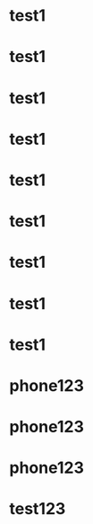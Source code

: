 # test1
# test1
# test1
# test1
# test1
# test1
# test1
# test1
# test1
# phone123
# phone123
# phone123
# test123
